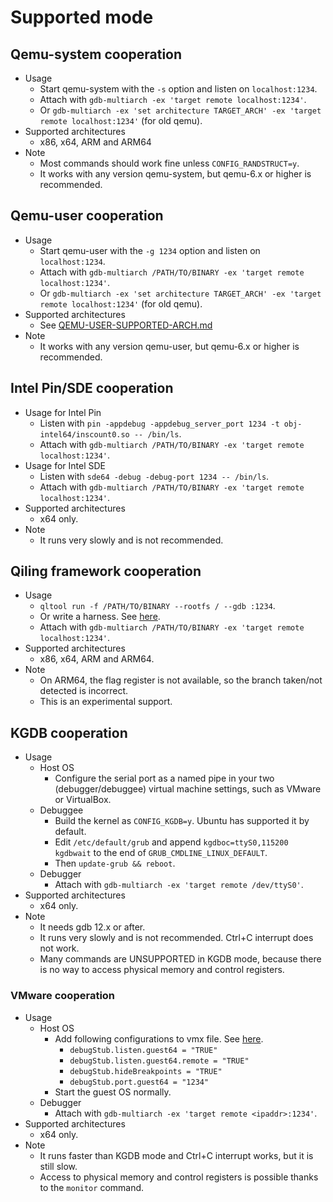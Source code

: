 # Supported mode

## Qemu-system cooperation
* Usage
    * Start qemu-system with the `-s` option and listen on `localhost:1234`.
    * Attach with `gdb-multiarch -ex 'target remote localhost:1234'`.
    * Or `gdb-multiarch -ex 'set architecture TARGET_ARCH' -ex 'target remote localhost:1234'` (for old qemu).
* Supported architectures
    * x86, x64, ARM and ARM64
* Note
    * Most commands should work fine unless `CONFIG_RANDSTRUCT=y`.
    * It works with any version qemu-system, but qemu-6.x or higher is recommended.

## Qemu-user cooperation
* Usage
    * Start qemu-user with the `-g 1234` option and listen on `localhost:1234`.
    * Attach with `gdb-multiarch /PATH/TO/BINARY -ex 'target remote localhost:1234'`.
    * Or `gdb-multiarch -ex 'set architecture TARGET_ARCH' -ex 'target remote localhost:1234'` (for old qemu).
* Supported architectures
    * See [QEMU-USER-SUPPORTED-ARCH.md](https://github.com/bata24/gef/blob/dev/QEMU-USER-SUPPORTED-ARCH.md)
* Note
    * It works with any version qemu-user, but qemu-6.x or higher is recommended.

## Intel Pin/SDE cooperation
* Usage for Intel Pin
    * Listen with `pin -appdebug -appdebug_server_port 1234 -t obj-intel64/inscount0.so -- /bin/ls`.
    * Attach with `gdb-multiarch /PATH/TO/BINARY -ex 'target remote localhost:1234'`.
* Usage for Intel SDE
    * Listen with `sde64 -debug -debug-port 1234 -- /bin/ls`.
    * Attach with `gdb-multiarch /PATH/TO/BINARY -ex 'target remote localhost:1234'`.
* Supported architectures
    * x64 only.
* Note
    * It runs very slowly and is not recommended.

## Qiling framework cooperation
* Usage
    * `qltool run -f /PATH/TO/BINARY --rootfs / --gdb :1234`.
    * Or write a harness. See [here](https://docs.qiling.io/en/latest/debugger/).
    * Attach with `gdb-multiarch /PATH/TO/BINARY -ex 'target remote localhost:1234'`.
* Supported architectures
    * x86, x64, ARM and ARM64.
* Note
    * On ARM64, the flag register is not available, so the branch taken/not detected is incorrect.
    * This is an experimental support.

## KGDB cooperation
* Usage
    * Host OS
        * Configure the serial port as a named pipe in your two (debugger/debuggee) virtual machine settings, such as VMware or VirtualBox.
    * Debuggee
        * Build the kernel as `CONFIG_KGDB=y`. Ubuntu has supported it by default.
        * Edit `/etc/default/grub` and append `kgdboc=ttyS0,115200 kgdbwait` to the end of `GRUB_CMDLINE_LINUX_DEFAULT`.
        * Then `update-grub && reboot`.
    * Debugger
        * Attach with `gdb-multiarch -ex 'target remote /dev/ttyS0'`.
* Supported architectures
    * x64 only.
* Note
    * It needs gdb 12.x or after.
    * It runs very slowly and is not recommended. Ctrl+C interrupt does not work.
    * Many commands are UNSUPPORTED in KGDB mode, because there is no way to access physical memory and control registers.


### VMware cooperation
* Usage
    * Host OS
        * Add following configurations to vmx file. See [here](https://communities.vmware.com/t5/VMware-Fusion-Discussions/Using-debugStub-to-debug-a-guest-linux-kernel/td-p/394906).
            * `debugStub.listen.guest64 = "TRUE"`
            * `debugStub.listen.guest64.remote = "TRUE"`
            * `debugStub.hideBreakpoints = "TRUE"`
            * `debugStub.port.guest64 = "1234"`
        * Start the guest OS normally.
    * Debugger
        * Attach with `gdb-multiarch -ex 'target remote <ipaddr>:1234'`.
* Supported architectures
    * x64 only.
* Note
    * It runs faster than KGDB mode and Ctrl+C interrupt works, but it is still slow.
    * Access to physical memory and control registers is possible thanks to the `monitor` command.
